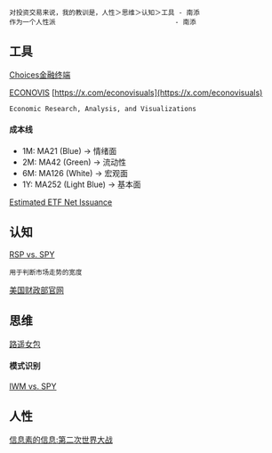 ```
对投资交易来说，我的教训是，人性＞思维＞认知＞工具 - 南添
作为一个人性派                              - 南添
```
## 工具

[Choices金融终端](https://choice.eastmoney.com/)

[ECONOVIS](https://www.econovis.net/) [https://x.com/econovisuals](https://x.com/econovisuals)
```
Economic Research, Analysis, and Visualizations
```

#### 成本线
- 1M: MA21 (Blue)        -> 情绪面
- 2M: MA42 (Green)       -> 流动性 
- 6M: MA126 (White)      -> 宏观面
- 1Y: MA252 (Light Blue) -> 基本面

[Estimated ETF Net Issuance](https://www.ici.org/research/stats/etf_flows)

## 认知

[RSP vs. SPY](https://portfolioslab.com/tools/stock-comparison/RSP/SPY)
```
用于判断市场走势的宽度
```

[美国财政部官网]()

## 思维

[路遥女包](https://www.douyin.com/user/MS4wLjABAAAADrN392li1MUtVrc1cJRoV_DBoryGfMWukNGPtPm0RIsp6YBtJoje1-YFQGvlU3r2?from_tab_name=main)

#### 模式识别

[IWM vs. SPY]()

## 人性

[信息素的信息:第二次世界大战](https://space.bilibili.com/44412187/lists?sid=1023612&spm_id_from=333.788.0.0)
